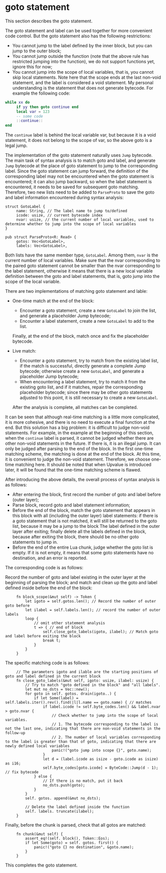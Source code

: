 # goto statement

This section describes the goto statement.

The goto statement and label can be used together for more convenient code control. But the goto statement also has the following restrictions:

- You cannot jump to the label defined by the inner block, but you can jump to the outer block;
- You cannot jump outside the function (note that the above rule has restricted jumping into the function), we do not support functions yet, ignore this for now;
- You cannot jump into the scope of local variables, that is, you cannot skip local statements. Note here that the scope ends at the last non-void statement, and the label is considered a void statement. My personal understanding is the statement that does not generate bytecode. For example the following code:

```lua
while xx do
     if yy then goto continue end
     local var = 123
     -- some code
     ::continue::
end
```

The `continue` label is behind the local variable var, but because it is a void statement, it does not belong to the scope of var, so the above goto is a legal jump.

The implementation of the goto statement naturally uses `Jump` bytecode. The main task of syntax analysis is to match goto and label, and generate `Jump` bytecode at the place of goto statement to jump to the corresponding label. Since the goto statement can jump forward, the definition of the corresponding label may not be encountered when the goto statement is encountered; it can also jump backward, so when the label statement is encountered, it needs to be saved for subsequent goto matching. Therefore, two new lists need to be added to `ParseProto` to save the goto and label information encountered during syntax analysis:

```rust, ignore
struct GotoLabel {
     name: String, // The label name to jump to/defined
     icode: usize, // current bytecode index
     nvar: usize, // the current number of local variables, used to determine whether to jump into the scope of local variables
}

pub struct ParseProto<R: Read> {
     gotos: Vec<GotoLabel>,
     labels: Vec<GotoLabel>,
```

Both lists have the same member type, `GotoLabel`. Among them, `nvar` is the current number of local variables. Make sure that the nvar corresponding to the paired goto statement cannot be smaller than the nvar corresponding to the label statement, otherwise it means that there is a new local variable definition between the goto and label statements, that is, goto jump into the scope of the local variable.

There are two implementations of matching goto statement and lable:

- One-time match at the end of the block:
   - Encounter a goto statement, create a new `GotoLabel` to join the list, and generate a placeholder Jump bytecode;
   - Encounter a label statement, create a new `GotoLabel` to add to the list.
  
   Finally, at the end of the block, match once and fix the placeholder bytecode.

- Live match:
   - Encounter a goto statement, try to match from the existing label list, if the match is successful, directly generate a complete Jump bytecode; otherwise create a new `GotoLabel`, and generate a placeholder Jump bytecode;
   - When encountering a label statement, try to match it from the existing goto list, and if it matches, repair the corresponding placeholder bytecode; since there may be other goto statements adjusted to this point, it is still necessary to create a new `GotoLabel`.

   After the analysis is complete, all matches can be completed.

It can be seen that although real-time matching is a little more complicated, it is more cohesive, and there is no need to execute a final function at the end. But this solution has a big problem: it is difficult to judge non-void statements. For example, in the example at the beginning of this section, when the `continue` label is parsed, it cannot be judged whether there are other non-void statements in the future. If there is, it is an illegal jump. It can only be judged after parsing to the end of the block. In the first one-time matching scheme, the matching is done at the end of the block. At this time, it is convenient to judge the non-void statement. Therefore, we choose one-time matching here. It should be noted that when Upvalue is introduced later, it will be found that the one-time matching scheme is flawed.

After introducing the above details, the overall process of syntax analysis is as follows:

- After entering the block, first record the number of goto and label before (outer layer);
- Parse block, record goto and label statement information;
- Before the end of the block, match the goto statement that appears in this block with all (including the outer layer) label statements: if there is a goto statement that is not matched, it will still be returned to the goto list, because it may be a jump to the block The label defined in the outer layer after exiting; finally delete all the labels defined in the block, because after exiting the block, there should be no other goto statements to jump in.
- Before the end of the entire Lua chunk, judge whether the goto list is empty. If it is not empty, it means that some goto statements have no destination, and an error is reported.

The corresponding code is as follows:

Record the number of goto and label existing in the outer layer at the beginning of parsing the block; and match and clean up the goto and label defined inside before the end of the block:

```rust, ignore
     fn block_scope(&mut self) -> Token {
         let igoto = self.gotos.len(); // Record the number of outer goto before
         let ilabel = self.labels.len(); // record the number of outer labels
         loop {
             // omit other statement analysis
             t => { // end of block
                 self.close_goto_labels(igoto, ilabel); // Match goto and label before exiting the block
                 break t;
             }
         }
     }
```

The specific matching code is as follows:

```rust, ignore
     // The parameters igoto and ilable are the starting positions of goto and label defined in the current block
     fn close_goto_labels(&mut self, igoto: usize, ilabel: usize) {
         // Try to match "goto defined in the block" and "all labels".
         let mut no_dsts = Vec::new();
         for goto in self. gotos. drain(igoto..) {
             if let Some(label) = self.labels.iter().rev().find(|l|l.name == goto.name) { // matches
                 if label.icode != self.byte_codes.len() && label.nvar > goto.nvar {
                     // Check whether to jump into the scope of local variables.
                     // 1. The bytecode corresponding to the label is not the last one, indicating that there are non-void statements in the follow-up
                     // 2. The number of local variables corresponding to the label is greater than that of goto, indicating that there are newly defined local variables
                     panic!("goto jump into scope {}", goto.name);
                 }
                 let d = (label.icode as isize - goto.icode as isize) as i16;
                 self.byte_codes[goto.icode] = ByteCode::Jump(d - 1); // fix bytecode
             } else {
                 // If there is no match, put it back
                 no_dsts.push(goto);
             }
         }
         self. gotos. append(&mut no_dsts);

         // Delete the label defined inside the function
         self. labels. truncate(ilabel);
     }
```

Finally, before the chunk is parsed, check that all gotos are matched:

```rust, ignore
     fn chunk(&mut self) {
         assert_eq!(self. block(), Token::Eos);
         if let Some(goto) = self. gotos. first() {
             panic!("goto {} no destination", &goto.name);
         }
     }
```

This completes the goto statement.